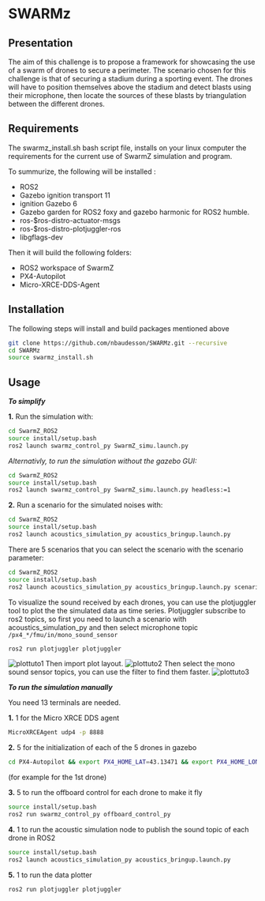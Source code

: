 # SWARMz

## Presentation

The aim of this challenge is to propose a framework for showcasing the use of a swarm of drones to secure a perimeter. The scenario chosen for this challenge is that of securing a stadium during a sporting event. The drones will have to position themselves above the stadium and detect blasts using their microphone, then locate the sources of these blasts by triangulation between the different drones.

## Requirements
The swarmz_install.sh bash script file, installs on your linux computer the requirements for the current use of SwarmZ simulation and program.

To summurize, the following will be installed :
- ROS2
- Gazebo ignition transport 11
- ignition Gazebo 6
- Gazebo garden for ROS2 foxy and gazebo harmonic for ROS2 humble.
- ros-$ros-distro-actuator-msgs
- ros-$ros-distro-plotjuggler-ros
- libgflags-dev

Then it will build the following folders:
- ROS2 workspace of SwarmZ
- PX4-Autopilot
- Micro-XRCE-DDS-Agent

## Installation

The following steps will install and build packages mentioned above

```bash
git clone https://github.com/nbaudesson/SWARMz.git --recursive
cd SWARMz
source swarmz_install.sh
```

## Usage

***To simplify***

**1.** Run the simulation with:
```bash
cd SwarmZ_ROS2
source install/setup.bash
ros2 launch swarmz_control_py SwarmZ_simu.launch.py
```
*Alternativly, to run the simulation without the gazebo GUI:*
```bash
cd SwarmZ_ROS2
source install/setup.bash
ros2 launch swarmz_control_py SwarmZ_simu.launch.py headless:=1
```

**2.** Run a scenario for the simulated noises with:
```bash
cd SwarmZ_ROS2
source install/setup.bash
ros2 launch acoustics_simulation_py acoustics_bringup.launch.py
```
There are 5 scenarios that you can select the scenario with the scenario parameter:
```bash
cd SwarmZ_ROS2
source install/setup.bash
ros2 launch acoustics_simulation_py acoustics_bringup.launch.py scenario:=1
```

To visualize the sound received by each drones, you can use the plotjuggler tool to plot the the simulated data as time series. Plotjuggler subscribe to ros2 topics, so first you need to launch a scenario with acoustics_simulation_py and then select microphone topic `/px4_*/fmu/in/mono_sound_sensor`
```bash
ros2 run plotjuggler plotjuggler
```
![plottuto1](doc/images/plotjuggler/11.jpg)
Then import plot layout.
![plottuto2](doc/images/plotjuggler/12.jpg)
Then select the mono sound sensor topics, you can use the filter to find them faster.
![plottuto3](doc/images/plotjuggler/13.jpg)


***To run the simulation manually***

You need 13 terminals are needed.

**1.** 1 for the Micro XRCE DDS agent
```bash
MicroXRCEAgent udp4 -p 8888
```

**2.** 5 for the initialization of each of the 5 drones in gazebo
```bash
cd PX4-Autopilot && export PX4_HOME_LAT=43.13471 && export PX4_HOME_LON=6.01507 && export PX4_HOME_ALT=6 && PX4_SYS_AUTOSTART=4001 PX4_GZ_MODEL_POSE='5,0' PX4_GZ_MODEL=x500 ./build/px4_sitl_default/bin/px4 -i 1
```
(for example for the 1st drone)

**3.** 5 to run the offboard control for each drone to make it fly
```bash
source install/setup.bash
ros2 run swarmz_control_py offboard_control_py
```

**4.** 1 to run the acoustic simulation node to publish the sound topic of each drone in ROS2
```bash
source install/setup.bash
ros2 launch acoustics_simulation_py acoustics_bringup.launch.py
```

**5.** 1 to run the data plotter
```bash
ros2 run plotjuggler plotjuggler
```